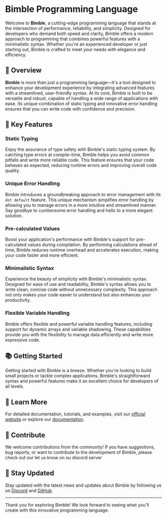 # Bimble Programming Language

Welcome to **Bimble**, a cutting-edge programming language that stands at the intersection of performance, reliability, and simplicity. Designed for developers who demand both speed and clarity, Bimble offers a modern approach to programming that combines powerful features with a minimalistic syntax. Whether you're an experienced developer or just starting out, Bimble is crafted to meet your needs with elegance and efficiency.

## 🌟 Overview

**Bimble** is more than just a programming language—it's a tool designed to enhance your development experience by integrating advanced features with a streamlined, user-friendly syntax. At its core, Bimble is built to be versatile and robust, capable of handling a wide range of applications with ease. Its unique combination of static typing and innovative error handling ensures that you can write code with confidence and precision.

## 🚀 Key Features

### **Static Typing**

Enjoy the assurance of type safety with Bimble's static typing system. By catching type errors at compile-time, Bimble helps you avoid common pitfalls and write more reliable code. This feature ensures that your code behaves as expected, reducing runtime errors and improving overall code quality.

### **Unique Error Handling**

Bimble introduces a groundbreaking approach to error management with its `dot default` feature. This unique mechanism simplifies error handling by allowing you to manage errors in a more intuitive and streamlined manner. Say goodbye to cumbersome error handling and hello to a more elegant solution.

### **Pre-calculated Values**

Boost your application's performance with Bimble's support for pre-calculated values during compilation. By performing calculations ahead of time, Bimble reduces runtime overhead and accelerates execution, making your code faster and more efficient.

### **Minimalistic Syntax**

Experience the beauty of simplicity with Bimble's minimalistic syntax. Designed for ease of use and readability, Bimble's syntax allows you to write clean, concise code without unnecessary complexity. This approach not only makes your code easier to understand but also enhances your productivity.

### **Flexible Variable Handling**

Bimble offers flexible and powerful variable handling features, including support for dynamic arrays and variable shadowing. These capabilities provide you with the flexibility to manage data efficiently and write more expressive code.

## 📚 Getting Started

Getting started with Bimble is a breeze. Whether you're looking to build small projects or tackle complex applications, Bimble's straightforward syntax and powerful features make it an excellent choice for developers of all levels.

## 🔗 Learn More

For detailed documentation, tutorials, and examples, visit our [official website](https://bb-lang.netlify.app) or explore our [documentation](https://virtuastartups.gitbook.io/bimble).

## 🤝 Contribute

We welcome contributions from the community! If you have suggestions, bug reports, or want to contribute to the development of Bimble, please check out our let us know on ou discord server

## 📢 Stay Updated

Stay updated with the latest news and updates about Bimble by following us on [Discord](https://discord.gg/YJX3JxC3tj) and [GitHub](https://github.com/vstartups/bimble).

---

Thank you for exploring Bimble! We look forward to seeing what you'll create with this innovative programming language.

